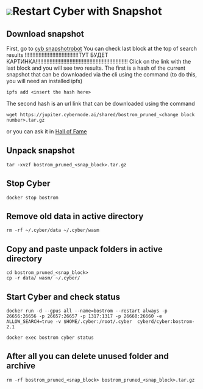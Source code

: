 # ![](https://ipfs.io/ipfs/QmWeAd87fZm1pMYyX9BmhnTrXYKCZLoyzMJMcSwNHfB6gU)Restart Cyber with Snapshot
## Download snapshot
First, go to [cyb snapshotrobot](https://cyb.ai/network/bostrom/contract/bostrom137p3ll78yrlw3gtfltgwhdkz0qxke4z6mt9qe6)
You can check last block at the top of search results
!!!!!!!!!!!!!!!!!!!!!!!!!!!!!!!!!!!ТУТ БУДЕТ КАРТИНКА!!!!!!!!!!!!!!!!!!!!!!!!!!!!!!!!!!!!!!!!!!!!!!!!!!!!!!!!!!!!
Сlick on the link with the last block and you will see two results. The first is a hash of the current snapshot that can be downloaded via the cli using the command (to do this, you will need an 
installed ipfs)
```
ipfs add <insert the hash here>
```
The second hash is an url link that can be downloaded using the command
```
wget https://jupiter.cybernode.ai/shared/bostrom_pruned_<change block number>.tar.gz
```
or you can ask it in [Hall of Fame](https://t.me/fameofcyber)
## Unpack snapshot
```
tar -xvzf bostrom_pruned_<snap_block>.tar.gz
```
## Stop Cyber 
```
docker stop bostrom
```
## Remove old data in active directory
```
rm -rf ~/.cyber/data ~/.cyber/wasm
```
## Copy and paste unpack folders in active directory
```
cd bostrom_pruned_<snap_block>
cp -r data/ wasm/ ~/.cyber/
```
## Start Cyber and check status  
```
docker run -d --gpus all --name=bostrom --restart always -p 26656:26656 -p 26657:26657 -p 1317:1317 -p 26660:26660 -e ALLOW_SEARCH=true -v $HOME/.cyber:/root/.cyber  cyberd/cyber:bostrom-2.1

docker exec bostrom cyber status
```
## After all you can delete unused folder and archive
```
rm -rf bostrom_pruned_<snap_block> bostrom_pruned_<snap_block>.tar.gz
```
